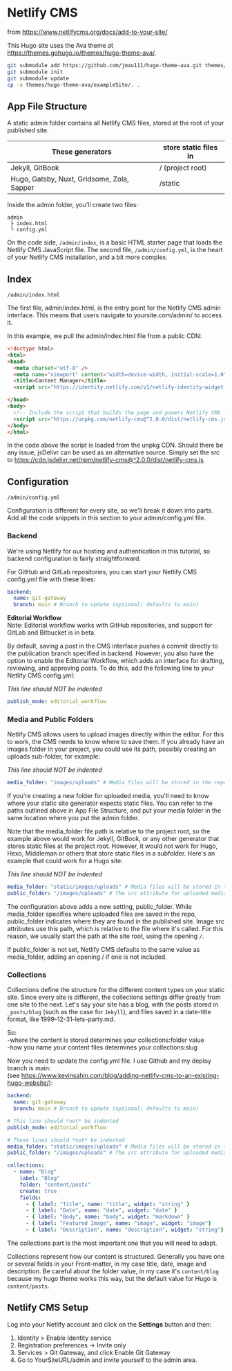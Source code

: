 # Netlify CMS  

from <https://www.netlifycms.org/docs/add-to-your-site/>

This Hugo site uses the Ava theme at <https://themes.gohugo.io/themes/hugo-theme-ava/>.

```bash
git submodule add https://github.com/jmau111/hugo-theme-ava.git themes/hugo-theme-ava
git submodule init
git submodule update
cp -a themes/hugo-theme-ava/exampleSite/. .
```

## App File Structure

A static admin folder contains all Netlify CMS files, stored at the root of your published site.  

|These generators |store static files in    |
|-------------------------------------------|-------------------------|
|Jekyll, GitBook |/ (project root)         |
|Hugo, Gatsby, Nuxt, Gridsome, Zola, Sapper|/static                  |

Inside the admin folder, you'll create two files:

```git
admin
 ├ index.html
 └ config.yml
```

On the code side, `/admin/index`, is a basic HTML starter page that loads the Netlify CMS JavaScript file. The second file, `/admin/config.yml`, is the heart of your Netlify CMS installation, and a bit more complex. 

## Index

`/admin/index.html`

The first file, admin/index.html, is the entry point for the Netlify CMS admin interface. This means that users navigate to yoursite.com/admin/ to access it. 

In this example, we pull the admin/index.html file from a public CDN:

```html
<!doctype html>
<html>
<head>
  <meta charset="utf-8" />
  <meta name="viewport" content="width=device-width, initial-scale=1.0" />
  <title>Content Manager</title>
  <script src="https://identity.netlify.com/v1/netlify-identity-widget.js"></script>

</head>
<body>
  <!-- Include the script that builds the page and powers Netlify CMS -->
  <script src="https://unpkg.com/netlify-cms@^2.0.0/dist/netlify-cms.js"></script>
</body>
</html>
```

In the code above the script is loaded from the unpkg CDN. Should there be any issue, jsDelivr can be used as an alternative source. Simply set the src to https://cdn.jsdelivr.net/npm/netlify-cms@^2.0.0/dist/netlify-cms.js

## Configuration

`/admin/config.yml`

Configuration is different for every site, so we'll break it down into parts. Add all the code snippets in this section to your admin/config.yml file.

### Backend

We're using Netlify for our hosting and authentication in this tutorial, so backend configuration is fairly straightforward.

For GitHub and GitLab repositories, you can start your Netlify CMS config.yml file with these lines:

```yml
backend:
  name: git-gateway
  branch: main # Branch to update (optional; defaults to main)
```

**Editorial Workflow**  
Note: Editorial workflow works with GitHub repositories, and support for GitLab and Bitbucket is in beta.

By default, saving a post in the CMS interface pushes a commit directly to the publication branch specified in backend. However, you also have the option to enable the Editorial Workflow, which adds an interface for drafting, reviewing, and approving posts. To do this, add the following line to your Netlify CMS config.yml:

*This line should NOT be indented*

```yml
publish_mode: editorial_workflow  
```

### Media and Public Folders
Netlify CMS allows users to upload images directly within the editor. For this to work, the CMS needs to know where to save them. If you already have an images folder in your project, you could use its path, possibly creating an uploads sub-folder, for example:

*This line should NOT be indented*  

```yml
media_folder: "images/uploads" # Media files will be stored in the repo under images/uploads
```

If you're creating a new folder for uploaded media, you'll need to know where your static site generator expects static files. You can refer to the paths outlined above in App File Structure, and put your media folder in the same location where you put the admin folder.

Note that the media_folder file path is relative to the project root, so the example above would work for Jekyll, GitBook, or any other generator that stores static files at the project root. However, it would not work for Hugo, Hexo, Middleman or others that store static files in a subfolder. Here's an example that could work for a Hugo site:

*This line should NOT be indented*  

```yml
media_folder: "static/images/uploads" # Media files will be stored in the repo under static/images/uploads
public_folder: "/images/uploads" # The src attribute for uploaded media will begin with /images/uploads
```

The configuration above adds a new setting, public_folder. While media_folder specifies where uploaded files are saved in the repo, public_folder indicates where they are found in the published site. Image src attributes use this path, which is relative to the file where it's called. For this reason, we usually start the path at the site root, using the opening `/`.

If public_folder is not set, Netlify CMS defaults to the same value as media_folder, adding an opening / if one is not included.

### Collections

Collections define the structure for the different content types on your static site. Since every site is different, the collections settings differ greatly from one site to the next. Let's say your site has a blog, with the posts stored in `_posts/blog` (such as the case for `Jekyll`), and files saved in a date-title format, like 1999-12-31-lets-party.md.  

So:  
-where the content is stored determines your collections:folder value  
-how you name your content files determines your collections:slug

Now you need to update the config.yml file. I use Github and my deploy branch is main:  
(see <https://www.kevinsahin.com/blog/adding-netlify-cms-to-an-existing-hugo-website/>):

```yml
backend:
  name: git-gateway
  branch: main # Branch to update (optional; defaults to main)

# This line should *not* be indented
publish_mode: editorial_workflow

# These lines should *not* be indented
media_folder: "static/images/uploads" # Media files will be stored in the repo under static/images/uploads
public_folder: "/images/uploads" # The src attribute for uploaded media will begin with /images/uploads

collections:
  - name: "blog"
    label: "Blog"
    folder: "content/posts"
    create: true
    fields:
      - { label: "Title", name: "title", widget: "string" }
      - { label: "Date", name: "date", widget: "date" }
      - { label: "Body", name: "body", widget: "markdown" }
      - { label: "Featured Image", name: "image", widget: "image"}
      - { label: "Description", name: "description", widget: "string"}
```

The collections part is the most important one that you will need to adapt.

Collections represent how our content is structured. Generally you have one or several fields in your Front-matter, in my case title, date, image and description.
Be careful about the folder value, in my case it's `content/blog` because my hugo theme works this way, but the default value for Hugo is `content/posts`.

## Netlify CMS Setup

Log into your Netlify account and click on the **Settings** button and then:

1. Identity > Enable Identity service  
2. Registration preferences -> Invite only
3. Services > Git Gateway, and click Enable Git Gateway
4. Go to YourSiteURL/admin and invite yourself to the admin area.
